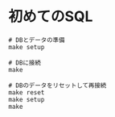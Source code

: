 # 初めてのSQL

```
# DBとデータの準備
make setup

# DBに接続
make

# DBのデータをリセットして再接続
make reset
make setup
make
```
